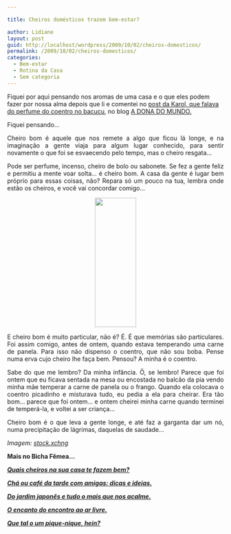 ```yaml
---

title: Cheiros domésticos trazem bem-estar?

author: Lidiane
layout: post
guid: http://localhost/wordpress/2009/10/02/cheiros-domesticos/
permalink: /2009/10/02/cheiros-domesticos/
categories:
  - Bem-estar
  - Rotina da Casa
  - Sem categoria
---
```

Fiquei por aqui pensando nos aromas de uma casa e o que eles podem fazer por nossa alma depois que li e comentei no <a href="http://adonadomundo.blogspot.com/2009/09/do-meu-gosto-pela-simplicidade-e-pelo.html" target="_blank">post da Karol, que falava do perfume do coentro no bacucu</a>, no blog <a href="http://adonadomundo.blogspot.com/" target="_blank">A DONA DO MUNDO.</a>

<p style="text-align: justify;">
  Fiquei pensando&#8230;
</p>

<p style="text-align: justify;">
  Cheiro bom é aquele que nos remete a algo que ficou lá longe, e na imaginação a gente viaja para algum lugar conhecido, para sentir novamente o que foi se esvaecendo pelo tempo, mas o cheiro resgata&#8230;
</p>

<p style="text-align: justify;">
  Pode ser perfume, incenso, cheiro de bolo ou sabonete. Se fez a gente feliz e permitiu a mente voar solta&#8230; é cheiro bom. A casa da gente é lugar bem próprio para essas coisas, não? Repara só um pouco na tua, lembra onde estão os cheiros, e você vai concordar comigo&#8230;
</p>

<p style="text-align: center;">
  <a href="http://www.trololodemulher.com.br/blog/wp-content/uploads/2010/08/cheiro-domestico.jpg"><img class="size-medium wp-image-5108 aligncenter" title="cheiro doméstico" src="http://www.trololodemulher.com.br/blog/wp-content/uploads/2010/08/cheiro-domestico-96x300.jpg" alt="" width="96" height="300" /></a>
</p>

<p style="text-align: justify;">
  E cheiro bom é muito particular, não é? É. É que memórias são particulares. Foi assim comigo, antes de ontem, quando estava temperando uma carne de panela. Para isso não dispenso o coentro, que não sou boba. Pense numa erva cujo cheiro lhe faça bem. Pensou? A minha é o coentro.
</p>

<p style="text-align: justify;">
  Sabe do que me lembro? Da minha infância. Ô, se lembro! Parece que foi ontem que eu ficava sentada na mesa ou encostada no balcão da pia vendo minha mãe temperar a carne de panela ou o frango. Quando ela colocava o coentro picadinho e misturava tudo, eu pedia a ela para cheirar. Era tão bom&#8230; parece que foi ontem&#8230; e ontem cheirei minha carne quando terminei de temperá-la, e voltei a ser criança&#8230;
</p>

<p style="text-align: justify;">
  Cheiro bom é o que leva a gente longe, e até faz a garganta dar um nó, numa precipitação de lágrimas, daquelas de saudade&#8230;
</p>

_Imagem:_ <a href="http://www.sxc.hu/" target="_blank"><em>stock.xchng</em></a>

**Mais no Bicha Fêmea&#8230;**

[**_Quais cheiros na sua casa te fazem bem?_**](http://www.trololodemulher.com.br/2009/03/11/quais-cheiros-na-sua-casa-te-fazem-bem/)

**_<a href="http://www.trololodemulher.com.br/2010/07/12/cha-cafe-da-tarde/" target="_self">Chá ou café da tarde com amigas: dicas e ideias.</a>_**

**_<a href="http://www.trololodemulher.com.br/2009/05/22/jardim-japones/" target="_self">Do jardim japonês e tudo o mais que nos acalme.</a>_**

**_<a href="http://www.trololodemulher.com.br/2009/04/06/refeicao-ao-ar-livre/" target="_self">O encanto do encontro ao ar livre.</a>_**

**_<a href="http://www.trololodemulher.com.br/2009/02/01/piquenique/" target="_self">Que tal o um pique-nique, hein?</a>_**
